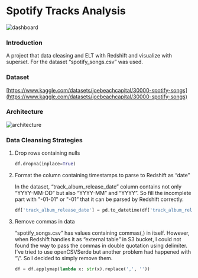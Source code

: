 # Spotify Tracks Analysis

![dashboard](https://github.com/bs021558/spotify-songs-data-processing/assets/36155664/019da1a4-1c54-4818-b7b2-c78980df3b5e)

### Introduction

A project that data cleasing and ELT with Redshift and visualize with superset. For the dataset “spotify_songs.csv” was used.

### Dataset

[https://www.kaggle.com/datasets/joebeachcapital/30000-spotify-songs](https://www.kaggle.com/datasets/joebeachcapital/30000-spotify-songs)

### Architecture

![architecture](https://github.com/bs021558/spotify-songs-data-processing/assets/36155664/4173a446-1a85-4e67-82e7-4a3c23217f25)

### Data Cleansing Strategies

1. Drop rows containing nulls
    
    ```python
    df.dropna(inplace=True)
    ```
    
2. Format the column containing timestamps to parse to Redshift as “date”
    
    In the dataset, “track_album_release_date” column contains not only “YYYY-MM-DD” but also “YYYY-MM” and “YYYY”. So fill the incomplete part with "-01-01" or "-01” that it can be parsed by Redshift correctly.
    
    ```python
    df['track_album_release_date'] = pd.to_datetime(df['track_album_release_date'], errors='coerce')
    ```
    
3. Remove commas in data
    
    “spotify_songs.csv” has values containing commas(,) in itself. However, when Redshift handles it as “external table” in S3 bucket, I could not found the way to pass the commas in double quotation using delimiter. I’ve tried to use openCSVSerde but another problem had happened with “\”. So I decided to simply remove them.
    
    ```python
    df = df.applymap(lambda x: str(x).replace(',', ''))
    ```
